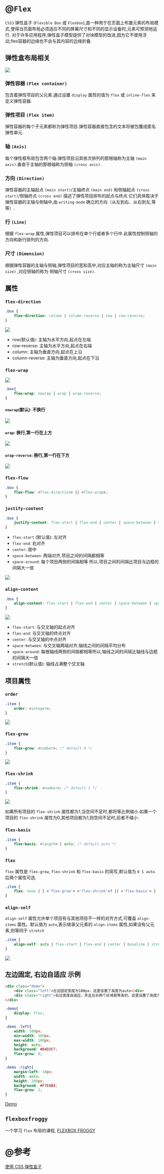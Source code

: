 # @`Flex`

`CSS3` 弹性盒子 (`Flexible Box` 或 `Flexbox`),是一种用于在页面上布置元素的布局模式,使得当页面布局必须适应不同的屏幕尺寸和不同的显示设备时,元素可预测地运行.
对于许多应用程序,弹性盒子模型提供了对块模型的改进,因为它不使用浮动,flex容器的边缘也不会与其内容的边缘折叠.

## 弹性盒布局相关

![](https://mdn.mozillademos.org/files/12998/flexbox.png)

### 弹性容器 `(Flex container)`

包含着弹性项目的父元素.通过设置 `display` 属性的值为 `flex` 或 `inline-flex` 来定义弹性容器.

### 弹性项目 `(Flex item)`

弹性容器的每个子元素都称为弹性项目.弹性容器直接包含的文本将被包覆成匿名弹性单元.

### 轴 `(Axis)`

每个弹性框布局包含两个轴.弹性项目沿其依次排列的那根轴称为主轴 `(main axis)`.垂直于主轴的那根轴称为侧轴 `(cross axis)`.

### 方向 `(Direction)`

弹性容器的主轴起点 `(main start)`/主轴终点 `(main end)` 和侧轴起点 `(cross start)`/侧轴终点 `(cross end)` 描述了弹性项目排布的起点与终点.它们具体取决于弹性容器的主轴与侧轴中,由 `writing-mode` 确立的方向（从左到右、从右到左,等等）.

### 行 `(Line)`

根据 `flex-wrap` 属性,弹性项目可以排布在单个行或者多个行中.此属性控制侧轴的方向和新行排列的方向.

### 尺寸 `(Dimension)`

根据弹性容器的主轴与侧轴,弹性项目的宽和高中,对应主轴的称为主轴尺寸 `(main size)` ,对应侧轴的称为 侧轴尺寸 `(cross size)`.

## 属性

### `flex-direction`

```css
.box {
    flex-direction: column | column-reverse | row | row-reverse;
}
```

![](http://www.ruanyifeng.com/blogimg/asset/2015/bg2015071005.png)

- row(默认值): 主轴为水平方向,起点在左端
- row-reverse: 主轴为水平方向,起点在右端
- column: 主轴为垂直方向,起点在上沿
- column-reverse: 主轴为垂直方向,起点在下沿

### `flex-wrap`

![](http://www.ruanyifeng.com/blogimg/asset/2015/bg2015071006.png)

```css
.box{
    flex-wrap: nowrap | wrap | wrap-reverse;
}
```

#### `nowrap`(默认): 不换行

![](http://www.ruanyifeng.com/blogimg/asset/2015/bg2015071007.png)

#### `wrap`: 换行,第一行在上方

![](http://www.ruanyifeng.com/blogimg/asset/2015/bg2015071008.jpg)

#### `wrap-reverse`: 换行,第一行在下方

![](http://www.ruanyifeng.com/blogimg/asset/2015/bg2015071009.jpg)

### `flex-flow`

```css
.box {
    flex-flow: <flex-direction> || <flex-wrap>;
}
```

### `justify-content`

```css
.box {
    justify-content: flex-start | flex-end | center | space-between | space-around;
}
```

- `flex-start` (默认值): 左对齐
- `flex-end`: 右对齐
- `center`:  居中
- `space-between`: 两端对齐,项目之间的间隔都相等
- `space-around`: 每个项目两侧的间隔相等 所以,项目之间的间隔比项目与边框的间隔大一倍

![](http://www.ruanyifeng.com/blogimg/asset/2015/bg2015071010.png)


### `align-content`

```css
.box {
    align-content: flex-start | flex-end | center | space-between | space-around | stretch;
}
```

![](http://www.ruanyifeng.com/blogimg/asset/2015/bg2015071012.png)

- `flex-start`: 与交叉轴的起点对齐
- `flex-end`: 与交叉轴的终点对齐
- `center`: 与交叉轴的中点对齐
- `space-between`: 与交叉轴两端对齐,轴线之间的间隔平均分布
- `space-around`: 每根轴线两侧的间隔都相等所以,轴线之间的间隔比轴线与边框的间隔大一倍
- `stretch`(默认值): 轴线占满整个交叉轴


## 项目属性

### `order`

```css
.item {
    order: <integer>;
}
```

![](http://www.ruanyifeng.com/blogimg/asset/2015/bg2015071013.png)

### `flex-grow`

```css
.item {
    flex-grow: <number>; /* default 0 */
}
```

![](http://www.ruanyifeng.com/blogimg/asset/2015/bg2015071014.png)

### `flex-shrink`

```css
.item {
    flex-shrink: <number>; /* default 1 */
}
```

![](http://www.ruanyifeng.com/blogimg/asset/2015/bg2015071015.jpg)

如果所有项目的 `flex-shrink` 属性都为1,当空间不足时,都将等比例缩小.如果一个项目的 `flex-shrink` 属性为0,其他项目都为1,则空间不足时,前者不缩小.

### `flex-basis`

```css
.item {
    flex-basis: <length> | auto; /* default auto */
}
```

### `flex`

`flex` 属性是 `flex-grow`, `flex-shrink` 和 `flex-basis` 的简写,默认值为 `0 1 auto`.后两个属性可选.

```css
.item {
    flex: none | [ <'flex-grow'> <'flex-shrink'>? || <'flex-basis'> ]
}
```

### `align-self`

`align-self` 属性允许单个项目有与其他项目不一样的对齐方式,可覆盖 `align-items` 属性。默认值为 `auto`,表示继承父元素的 `align-items` 属性,如果没有父元素,则等同于 `stretch`

```css
.item {
    align-self: auto | flex-start | flex-end | center | baseline | stretch;
}
```

![](http://www.ruanyifeng.com/blogimg/asset/2015/bg2015071016.png)

## 左边固定, 右边自适应 示例

```html
<div class="demo">
	<div class="left">左边固定宽度为100px，这里设置了高度为auto</div>
	<div class="right">右边宽度自适应，并且左右两个区域是等高的，这里设置了高度为200px</div>
</div>
```

```css
.demo{
	display: flex;
}

.demo .left{
	width: 100px;
	min-width: 100px;
	max-width: 100px;
	height: auto;
	background: #B4D3F7;
	flex-grow: 0;
}

.demo .right{
	margin-left: 10px;
	width: auto;
	height: 200px;
	background: #F7E8B4;
	flex-grow: 1;
}
```
[Demo](https://jsfiddle.net/evan_g/scef649h/)

## `flexboxfroggy`

一个学习 `flex` 布局的课程, [FLEXBOX FROGGY](https://flexboxfroggy.com/)

# @参考

[使用 CSS 弹性盒子](https://developer.mozilla.org/zh-CN/docs/Web/CSS/CSS_Flexible_Box_Layout/Using_CSS_flexible_boxes)
